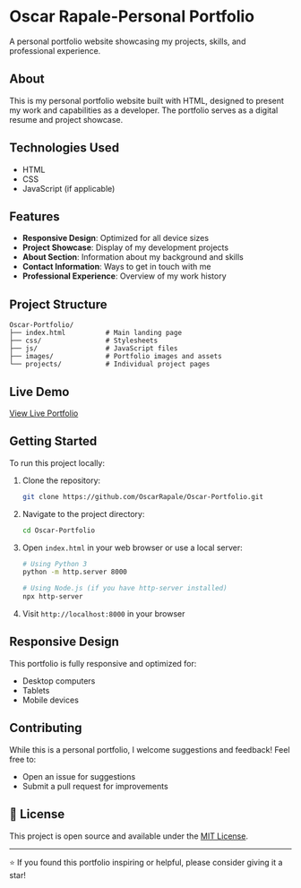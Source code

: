 # Oscar Rapale-Personal Portfolio

A personal portfolio website showcasing my projects, skills, and professional experience.

## About

This is my personal portfolio website built with HTML, designed to present my work and capabilities as a developer. The portfolio serves as a digital resume and project showcase.

## Technologies Used

- HTML
- CSS
- JavaScript (if applicable)

## Features

- **Responsive Design**: Optimized for all device sizes
- **Project Showcase**: Display of my development projects
- **About Section**: Information about my background and skills
- **Contact Information**: Ways to get in touch with me
- **Professional Experience**: Overview of my work history

## Project Structure

```
Oscar-Portfolio/
├── index.html          # Main landing page
├── css/                # Stylesheets
├── js/                 # JavaScript files
├── images/             # Portfolio images and assets
└── projects/           # Individual project pages
```

## Live Demo

[View Live Portfolio](https://oscar-rapale-web-developer.onrender.com)

## Getting Started

To run this project locally:

1. Clone the repository:
   ```bash
   git clone https://github.com/OscarRapale/Oscar-Portfolio.git
   ```

2. Navigate to the project directory:
   ```bash
   cd Oscar-Portfolio
   ```

3. Open `index.html` in your web browser or use a local server:
   ```bash
   # Using Python 3
   python -m http.server 8000
   
   # Using Node.js (if you have http-server installed)
   npx http-server
   ```

4. Visit `http://localhost:8000` in your browser

## Responsive Design

This portfolio is fully responsive and optimized for:
- Desktop computers
- Tablets
- Mobile devices

## Contributing

While this is a personal portfolio, I welcome suggestions and feedback! Feel free to:
- Open an issue for suggestions
- Submit a pull request for improvements

## 📄 License

This project is open source and available under the [MIT License](LICENSE).

---

⭐ If you found this portfolio inspiring or helpful, please consider giving it a star!
